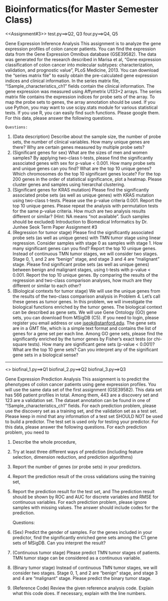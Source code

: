 # Bioinformatics(for Master Semester Class)

<<Assignment#3>>
test.py==>Q2, Q3
four.py==>Q4, Q5

Gene Expression Inference Analysis
This assignment is to analyze the gene expression profiles of colon cancer patients. You can find the expression data from the Gene Expression Omnibus database (GSE39582). The data was generated for the research described in Marisa et al, “Gene expression classification of colon cancer into molecular subtypes: characterization, validation, and prognostic value”, PLoS Medicine, 2013.
You can download the “series matrix file” to easily obtain the pre-calculated gene expression indices and clinical information. In the series matrix file, “!Sample_characteristics_ch1” fields contain the clinical information. The gene expression was measured using Affymetrix U133+2 arrays. The series matrix file contains the expression indices for probe sets of the array. To map the probe sets to genes, the array annotation should be used.
If you use Python, you may want to use scipy.stats module for various statistical tests. If you use R, you can easily find such functions. Please google them.
For this data, please answer the following questions.


	Questions:
1. (Data description) Describe about the sample size, the number of probe sets, the number of clinical variables. How many unique genes are there? Why are certain genes measured by multiple probe sets?
2. (Significant genes for sex) What are the sizes of men and women samples? By applying two-class t-tests, please find the significantly associated genes with sex for p-value < 0.001. How many probe sets and unique genes can you find? What are the top 10 unique genes? Which chromosomes do the top 10 significant genes locate? For the top 200 genes in the order of statistical significance, plot a heatmap. Please cluster genes and samples using hierarchal clustering.
3. (Significant genes for KRAS mutation) Please find the significantly associated probe sets (as well as unique genes) with KRAS mutation using two-class t-tests. Please use the p-value criteria 0.001. Report the top 10 unique genes. Please repeat the analysis with permutation tests for the same p-value criteria. How much are two analysis results different or similar? (Hint: NA means “not available”. Such samples should be excluded)
Introduction to Biomedical Informatics by Dr. Junhee Seok
Term Paper Assignment #3
4. (Regression for tumor stage) Please find the significantly associated probe sets (as well as unique genes) with TMN tumor stage using linear regression. Consider samples with stage 0 as samples with stage 1. How many significant genes can you find? Report the top 10 unique genes.
Instead of continuous TMN tumor stages, we will consider two stages. Stage 0, 1, and 2 are “benign” stage, and stage 3 and 4 are “malignant” stage. Please find significant probe sets (as well as unique genes) between benign and malignant stages, using t-tests with p-value < 0.001. Report the top 10 unique genes.
By comparing the results of the regression and two-class comparison analyses, how much are they different or similar to each other?
5. (Biological contexts for tumor stage) We will use the unique genes from the results of the two-class comparison analysis in Problem 4. Let’s call these genes as tumor genes. In this problem, we will investigate the biological functions enriched by the tumor genes. The biological context can be described as gene sets. We will use Gene Ontology (GO) gene sets, you can download from MSigDB (C5). If you need to login, please register you email address or use jseok@stanford.edu. The gene sets are in a GMT file, which is a simple text format and contains the list of genes for a gene set per each line. Among GO gene sets, please find the significantly enriched by the tumor genes by Fisher’s exact tests (or chi-square tests). How many are significant gene sets (p-value < 0.001)? What are the top 10 gene sets? Can you interpret any of the significant gene sets in a biological sense?


-----------------------------------

<<Finalterm Report>>
biofinal_1.py==>Q1
biofinal_2.py==>Q2
biofinal_3.py==>Q3
      
  Gene Expression Prediction Analysis
This assignment is to predict the phenotypes of colon cancer patients using gene expression profiles.
You will use the same data set of the first assignment (GSE39582). This data set has 566 patient
profiles in total. Among them, 443 are a discovery set and 123 are a validation set. The dataset
annotation can be found in one of “!Sample_characteristics_ch1” fields. For each prediction problem,
please use the discovery set as a training set, and the validation set as a test set. Please keep in
mind that any information of a test set SHOULD NOT be used to build a predictor. The test set is used
only for testing your predictor.
For this data, please answer the following questions. For each prediction problem, you need to
1. Describe the whole procedure,
2. Try at least three different ways of prediction (including feature selection, dimension reduction,
and prediction algorithms)
3. Report the number of genes (or probe sets) in your predictors.
4. Report the prediction result of the cross validations using the training set,
5. Report the prediction result for the test set, and
The prediction result should be shown by ROC and AUC for discrete variables and RMSE for
continuous variables. For each prediction problem, please ignore samples with missing values. The
answer should include codes for the prediction.
      

	Questions:
1. (Sex) Predict the gender of samples. For the genes included in your predictor, find the significantly
enriched gene sets among the C1 gene sets of MSigDB. Can you interpret the result?
2. (Continuous tumor stage) Please predict TMN tumor stages of patients. TMN tumor stage can be
considered as a continuous variable.
3. (Binary tumor stage) Instead of continuous TMN tumor stages, we will consider two stages. Stage
0, 1, and 2 are “benign” stage, and stage 3 and 4 are “malignant” stage. Please predict the binary
tumor stage.
4. (Reference Code) Review the given reference analysis code. Explain what this code does. If
necessary, explain with the line numbers.
